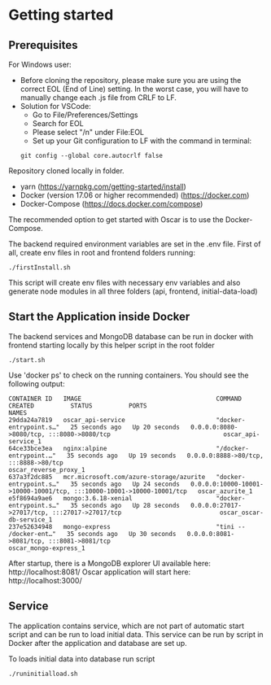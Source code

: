 # Getting started

## Prerequisites

For Windows user:
- Before cloning the repository, please make sure you are using the correct EOL (End of Line) setting. In the worst case, you will have to manually change each .js file from CRLF to LF.
- Solution for VSCode: 
    - Go to File/Preferences/Settings
    - Search for EOL
    - Please select "/n" under File:EOL
    - Set up your Git configuration to LF with the command in terminal:  
    ```
    git config --global core.autocrlf false
    ```

Repository cloned locally in folder. 

- yarn (https://yarnpkg.com/getting-started/install)
- Docker (version 17.06 or higher recommended) (https://docker.com)
- Docker-Compose (https://docs.docker.com/compose)

The recommended option to get started with Oscar is to use the Docker-Compose.

The backend required environment variables are set in the .env file.
First of all, create env files in root and frontend folders running:

```
./firstInstall.sh
```

This script will create env files with necessary env variables and also generate node modules in all three folders (api, frontend, initial-data-load)

## Start the Application inside Docker

The backend services and MongoDB database can be run in docker with frontend starting locally by this helper script in the root folder

```
./start.sh
```

Use 'docker ps' to check on the running containers. You should see the following output:

```
CONTAINER ID   IMAGE                                     COMMAND                  CREATED          STATUS          PORTS                                                                   NAMES
29dda24a7819   oscar_api-service                         "docker-entrypoint.s…"   25 seconds ago   Up 20 seconds   0.0.0.0:8080->8080/tcp, :::8080->8080/tcp                               oscar_api-service_1
64ce33bce3ea   nginx:alpine                              "/docker-entrypoint.…"   35 seconds ago   Up 19 seconds   0.0.0.0:8888->80/tcp, :::8888->80/tcp                                   oscar_reverse_proxy_1
637a3f2dc885   mcr.microsoft.com/azure-storage/azurite   "docker-entrypoint.s…"   35 seconds ago   Up 24 seconds   0.0.0.0:10000-10001->10000-10001/tcp, :::10000-10001->10000-10001/tcp   oscar_azurite_1
e5f8694a9ae6   mongo:3.6.18-xenial                       "docker-entrypoint.s…"   35 seconds ago   Up 28 seconds   0.0.0.0:27017->27017/tcp, :::27017->27017/tcp                           oscar_oscar-db-service_1
237e52634948   mongo-express                             "tini -- /docker-ent…"   35 seconds ago   Up 30 seconds   0.0.0.0:8081->8081/tcp, :::8081->8081/tcp                               oscar_mongo-express_1
```

After startup, there is a MongoDB explorer UI available here: http://localhost:8081/
Oscar application will start here: http://localhost:3000/

## Service

The application contains service, which are not part of automatic start script and can be run to load initial data. This service can be run by script in Docker after the application and database are set up.

To loads initial data into database run script

```
./runinitialload.sh
```
